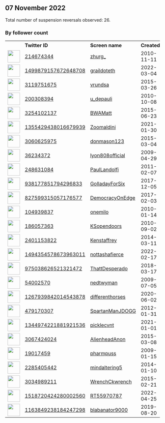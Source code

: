 
## 07 November 2022
Total number of suspension reversals observed: 26.

### By follower count
<table><tr><th></th><th align="left">Twitter ID</th><th align="left">Screen name</th>
<th align="left">Created</th><th align="left">Status</th><th align="left">Suspended</th><th align="left">Followers</th>
<tr><td><a href="https://pbs.twimg.com/profile_images/1474427179572334610/iDyo49ve_normal.jpg"><img src="https://pbs.twimg.com/profile_images/1474427179572334610/iDyo49ve_normal.jpg" width="40px" height="40px" align="center"/></a></td><td><a href="https://twitter.com/intent/user?user_id=214674344">214674344</a></td><td><a href="https://twitter.com/zhurg_">zhurg_</a></td><td>2010-11-11</td><td align="center"></td><td></td><td>48667</td></tr>
<tr><td><a href="https://pbs.twimg.com/profile_images/1594558993766453248/9Q5M1kL__normal.png"><img src="https://pbs.twimg.com/profile_images/1594558993766453248/9Q5M1kL__normal.png" width="40px" height="40px" align="center"/></a></td><td><a href="https://twitter.com/intent/user?user_id=1499879157672648708">1499879157672648708</a></td><td><a href="https://twitter.com/graildoteth">graildoteth</a></td><td>2022-03-04</td><td align="center"></td><td>2022-10-24</td><td>10851</td></tr>
<tr><td><a href="https://pbs.twimg.com/profile_images/940373722606665728/b69lAh1b_normal.jpg"><img src="https://pbs.twimg.com/profile_images/940373722606665728/b69lAh1b_normal.jpg" width="40px" height="40px" align="center"/></a></td><td><a href="https://twitter.com/intent/user?user_id=3119751675">3119751675</a></td><td><a href="https://twitter.com/vrundsa">vrundsa</a></td><td>2015-03-26</td><td align="center"></td><td></td><td>5540</td></tr>
<tr><td><a href="https://pbs.twimg.com/profile_images/501022252922863616/tKo8CeZz_normal.jpeg"><img src="https://pbs.twimg.com/profile_images/501022252922863616/tKo8CeZz_normal.jpeg" width="40px" height="40px" align="center"/></a></td><td><a href="https://twitter.com/intent/user?user_id=200308394">200308394</a></td><td><a href="https://twitter.com/u_depauli">u_depauli</a></td><td>2010-10-08</td><td align="center"></td><td>2022-09-09</td><td>2313</td></tr>
<tr><td><a href="https://pbs.twimg.com/profile_images/1588728952297848833/ZEMBtmIl_normal.jpg"><img src="https://pbs.twimg.com/profile_images/1588728952297848833/ZEMBtmIl_normal.jpg" width="40px" height="40px" align="center"/></a></td><td><a href="https://twitter.com/intent/user?user_id=3254102137">3254102137</a></td><td><a href="https://twitter.com/BWAMatt">BWAMatt</a></td><td>2015-06-23</td><td align="center"></td><td></td><td>1852</td></tr>
<tr><td><a href="https://pbs.twimg.com/profile_images/1538477130589343745/IOcjvhEA_normal.jpg"><img src="https://pbs.twimg.com/profile_images/1538477130589343745/IOcjvhEA_normal.jpg" width="40px" height="40px" align="center"/></a></td><td><a href="https://twitter.com/intent/user?user_id=1355429438016679939">1355429438016679939</a></td><td><a href="https://twitter.com/Zoomaldini">Zoomaldini</a></td><td>2021-01-30</td><td align="center"></td><td></td><td>1406</td></tr>
<tr><td><a href="https://pbs.twimg.com/profile_images/1590074868594135040/L0nRI1Zu_normal.jpg"><img src="https://pbs.twimg.com/profile_images/1590074868594135040/L0nRI1Zu_normal.jpg" width="40px" height="40px" align="center"/></a></td><td><a href="https://twitter.com/intent/user?user_id=3060625975">3060625975</a></td><td><a href="https://twitter.com/donmason123">donmason123</a></td><td>2015-03-04</td><td align="center"></td><td></td><td>1380</td></tr>
<tr><td><a href="https://pbs.twimg.com/profile_images/1613228619639422976/PICe6yP0_normal.jpg"><img src="https://pbs.twimg.com/profile_images/1613228619639422976/PICe6yP0_normal.jpg" width="40px" height="40px" align="center"/></a></td><td><a href="https://twitter.com/intent/user?user_id=36234372">36234372</a></td><td><a href="https://twitter.com/lyon808official">lyon808official</a></td><td>2009-04-29</td><td align="center"></td><td></td><td>1346</td></tr>
<tr><td><a href="https://pbs.twimg.com/profile_images/1281203157226393600/H8wHzt-I_normal.jpg"><img src="https://pbs.twimg.com/profile_images/1281203157226393600/H8wHzt-I_normal.jpg" width="40px" height="40px" align="center"/></a></td><td><a href="https://twitter.com/intent/user?user_id=248631084">248631084</a></td><td><a href="https://twitter.com/PaulLandolfi">PaulLandolfi</a></td><td>2011-02-07</td><td align="center"></td><td></td><td>920</td></tr>
<tr><td><a href="https://pbs.twimg.com/profile_images/1574142445213859842/qbrWQkKs_normal.jpg"><img src="https://pbs.twimg.com/profile_images/1574142445213859842/qbrWQkKs_normal.jpg" width="40px" height="40px" align="center"/></a></td><td><a href="https://twitter.com/intent/user?user_id=938177851794296833">938177851794296833</a></td><td><a href="https://twitter.com/GolladayForSix">GolladayForSix</a></td><td>2017-12-05</td><td align="center"></td><td></td><td>847</td></tr>
<tr><td><a href="https://pbs.twimg.com/profile_images/1339567444864724994/-4YPgcma_normal.jpg"><img src="https://pbs.twimg.com/profile_images/1339567444864724994/-4YPgcma_normal.jpg" width="40px" height="40px" align="center"/></a></td><td><a href="https://twitter.com/intent/user?user_id=827599315057176577">827599315057176577</a></td><td><a href="https://twitter.com/DemocracyOnEdge">DemocracyOnEdge</a></td><td>2017-02-03</td><td align="center"></td><td></td><td>690</td></tr>
<tr><td><a href="https://pbs.twimg.com/profile_images/1191485288356417536/b87CQnDS_normal.jpg"><img src="https://pbs.twimg.com/profile_images/1191485288356417536/b87CQnDS_normal.jpg" width="40px" height="40px" align="center"/></a></td><td><a href="https://twitter.com/intent/user?user_id=104939837">104939837</a></td><td><a href="https://twitter.com/onemilo">onemilo</a></td><td>2010-01-14</td><td align="center"></td><td></td><td>372</td></tr>
<tr><td><a href="https://pbs.twimg.com/profile_images/1432090908082810881/CrgZC_nq_normal.jpg"><img src="https://pbs.twimg.com/profile_images/1432090908082810881/CrgZC_nq_normal.jpg" width="40px" height="40px" align="center"/></a></td><td><a href="https://twitter.com/intent/user?user_id=186057363">186057363</a></td><td><a href="https://twitter.com/KSopendoors">KSopendoors</a></td><td>2010-09-02</td><td align="center"></td><td></td><td>334</td></tr>
<tr><td><a href="https://pbs.twimg.com/profile_images/1075020393763794945/XPjqBm5D_normal.jpg"><img src="https://pbs.twimg.com/profile_images/1075020393763794945/XPjqBm5D_normal.jpg" width="40px" height="40px" align="center"/></a></td><td><a href="https://twitter.com/intent/user?user_id=2401153822">2401153822</a></td><td><a href="https://twitter.com/Kenstaffrey">Kenstaffrey</a></td><td>2014-03-11</td><td align="center"></td><td></td><td>288</td></tr>
<tr><td><a href="https://pbs.twimg.com/profile_images/1581349437204570113/NNQlCxx3_normal.jpg"><img src="https://pbs.twimg.com/profile_images/1581349437204570113/NNQlCxx3_normal.jpg" width="40px" height="40px" align="center"/></a></td><td><a href="https://twitter.com/intent/user?user_id=1494354578673963011">1494354578673963011</a></td><td><a href="https://twitter.com/nottashafierce">nottashafierce</a></td><td>2022-02-17</td><td align="center">🔒🚫</td><td>2022-10-25</td><td>280</td></tr>
<tr><td><a href="https://pbs.twimg.com/profile_images/1582304371492245505/x6iqfzVO_normal.jpg"><img src="https://pbs.twimg.com/profile_images/1582304371492245505/x6iqfzVO_normal.jpg" width="40px" height="40px" align="center"/></a></td><td><a href="https://twitter.com/intent/user?user_id=975038626521321472">975038626521321472</a></td><td><a href="https://twitter.com/ThattDesperado">ThattDesperado</a></td><td>2018-03-17</td><td align="center"></td><td></td><td>261</td></tr>
<tr><td><a href="https://pbs.twimg.com/profile_images/797492988154970112/1zZtSH9j_normal.jpg"><img src="https://pbs.twimg.com/profile_images/797492988154970112/1zZtSH9j_normal.jpg" width="40px" height="40px" align="center"/></a></td><td><a href="https://twitter.com/intent/user?user_id=54002570">54002570</a></td><td><a href="https://twitter.com/nedtwyman">nedtwyman</a></td><td>2009-07-05</td><td align="center"></td><td></td><td>223</td></tr>
<tr><td><a href="https://pbs.twimg.com/profile_images/1614145249537818624/Qdmuh_ql_normal.jpg"><img src="https://pbs.twimg.com/profile_images/1614145249537818624/Qdmuh_ql_normal.jpg" width="40px" height="40px" align="center"/></a></td><td><a href="https://twitter.com/intent/user?user_id=1267939842014543878">1267939842014543878</a></td><td><a href="https://twitter.com/differenthorses">differenthorses</a></td><td>2020-06-02</td><td align="center"></td><td></td><td>162</td></tr>
<tr><td><a href="https://pbs.twimg.com/profile_images/1615207559480090625/PFG8Otf6_normal.jpg"><img src="https://pbs.twimg.com/profile_images/1615207559480090625/PFG8Otf6_normal.jpg" width="40px" height="40px" align="center"/></a></td><td><a href="https://twitter.com/intent/user?user_id=479170307">479170307</a></td><td><a href="https://twitter.com/SpartanManJDOGG">SpartanManJDOGG</a></td><td>2012-01-31</td><td align="center"></td><td></td><td>116</td></tr>
<tr><td><a href="https://pbs.twimg.com/profile_images/1354294824686342144/e9O3dPAa_normal.jpg"><img src="https://pbs.twimg.com/profile_images/1354294824686342144/e9O3dPAa_normal.jpg" width="40px" height="40px" align="center"/></a></td><td><a href="https://twitter.com/intent/user?user_id=1344974221881921536">1344974221881921536</a></td><td><a href="https://twitter.com/picklecvnt">picklecvnt</a></td><td>2021-01-01</td><td align="center"></td><td></td><td>43</td></tr>
<tr><td><a href="https://pbs.twimg.com/profile_images/1589362554270253060/08H1SU3p_normal.jpg"><img src="https://pbs.twimg.com/profile_images/1589362554270253060/08H1SU3p_normal.jpg" width="40px" height="40px" align="center"/></a></td><td><a href="https://twitter.com/intent/user?user_id=3067424024">3067424024</a></td><td><a href="https://twitter.com/AlienheadAnon">AlienheadAnon</a></td><td>2015-03-08</td><td align="center">🚫</td><td></td><td>42</td></tr>
<tr><td><a href="https://pbs.twimg.com/profile_images/1556438416811761665/YvmQRFjx_normal.jpg"><img src="https://pbs.twimg.com/profile_images/1556438416811761665/YvmQRFjx_normal.jpg" width="40px" height="40px" align="center"/></a></td><td><a href="https://twitter.com/intent/user?user_id=19017459">19017459</a></td><td><a href="https://twitter.com/pharmpuss">pharmpuss</a></td><td>2009-01-15</td><td align="center">🔒🚫</td><td>2022-08-25</td><td>37</td></tr>
<tr><td><a href="https://pbs.twimg.com/profile_images/935531318624088064/ewqCqYes_normal.jpg"><img src="https://pbs.twimg.com/profile_images/935531318624088064/ewqCqYes_normal.jpg" width="40px" height="40px" align="center"/></a></td><td><a href="https://twitter.com/intent/user?user_id=2285405442">2285405442</a></td><td><a href="https://twitter.com/mindaltering5">mindaltering5</a></td><td>2014-01-10</td><td align="center"></td><td></td><td>16</td></tr>
<tr><td><a href="https://abs.twimg.com/sticky/default_profile_images/default_profile_normal.png"><img src="https://abs.twimg.com/sticky/default_profile_images/default_profile_normal.png" width="40px" height="40px" align="center"/></a></td><td><a href="https://twitter.com/intent/user?user_id=3034989211">3034989211</a></td><td><a href="https://twitter.com/WrenchCkwrench">WrenchCkwrench</a></td><td>2015-02-21</td><td align="center"></td><td></td><td>12</td></tr>
<tr><td><a href="https://abs.twimg.com/sticky/default_profile_images/default_profile_normal.png"><img src="https://abs.twimg.com/sticky/default_profile_images/default_profile_normal.png" width="40px" height="40px" align="center"/></a></td><td><a href="https://twitter.com/intent/user?user_id=1518720424280002560">1518720424280002560</a></td><td><a href="https://twitter.com/RT55970787">RT55970787</a></td><td>2022-04-25</td><td align="center"></td><td>2022-10-20</td><td>9</td></tr>
<tr><td><a href="https://pbs.twimg.com/profile_images/1168553401757491200/QDYS4SVJ_normal.jpg"><img src="https://pbs.twimg.com/profile_images/1168553401757491200/QDYS4SVJ_normal.jpg" width="40px" height="40px" align="center"/></a></td><td><a href="https://twitter.com/intent/user?user_id=1163849238184247298">1163849238184247298</a></td><td><a href="https://twitter.com/blabanator9000">blabanator9000</a></td><td>2019-08-20</td><td align="center"></td><td></td><td>3</td></tr>
</table>
